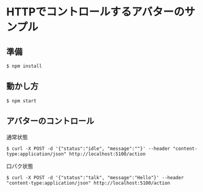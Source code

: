 # HTTPでコントロールするアバターのサンプル

## 準備

```
$ npm install
```

## 動かし方

```
$ npm start
```

## アバターのコントロール

通常状態

```
$ curl -X POST -d '{"status":"idle", "message":""}' --header "content-type:application/json" http://localhost:5100/action
```

口パク状態

```
$ curl -X POST -d '{"status":"talk", "message":"Hello"}' --header "content-type:application/json" http://localhost:5100/action
```
